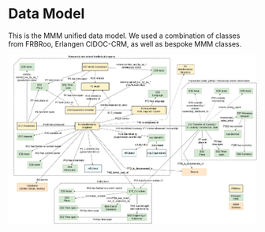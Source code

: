 

# Data Model

This is the MMM unified data model. We used a combination of classes from FRBRoo, Erlangen CIDOC-CRM, as well as bespoke MMM classes.

![Image of MMM Data Model](MMMdatamodel.png)
